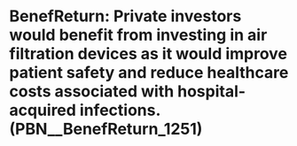 # BenefReturn: __Private investors would benefit from investing in air filtration devices as it would improve patient safety and reduce healthcare costs associated with hospital-acquired infections.__ (PBN__BenefReturn_1251)


